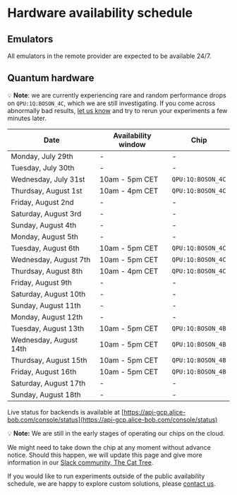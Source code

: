 # Hardware availability schedule

## Emulators

All emulators in the remote provider are expected to be available 24/7.

## Quantum hardware

💡 **Note**: we are currently experiencing rare and random performance drops on `QPU:1Q:BOSON_4C`, which we are still investigating. If you come across abnormally bad results, [let us know](../contact_us.md) and try to rerun your experiments a few minutes later.

| Date | Availability window | Chip |
| --- | --- | --- |
| Monday, July 29th | - | - |
| Tuesday, July 30th | - | - |
| Wednesday, July 31st | 10am - 5pm CET | `QPU:1Q:BOSON_4C` |
| Thurdsay, August 1st | 10am - 4pm CET | `QPU:1Q:BOSON_4C` |
| Friday, August 2nd | - | - |
| Saturday, August 3rd | - | - |
| Sunday, August 4th | - | - |
| Monday, August 5th | - | - |
| Tuesday, August 6th | 10am - 5pm CET | `QPU:1Q:BOSON_4C` |
| Wednesday, August 7th | 10am - 5pm CET | `QPU:1Q:BOSON_4C` |
| Thurdsay, August 8th | 10am - 4pm CET | `QPU:1Q:BOSON_4C` |
| Friday, August 9th | - | - |
| Saturday, August 10th | - | - |
| Sunday, August 11th | - | - |
| Monday, August 12th | - | - |
| Tuesday, August 13th | 10am - 5pm CET | `QPU:1Q:BOSON_4B` |
| Wednesday, August 14th | 10am - 5pm CET | `QPU:1Q:BOSON_4B` |
| Thurdsay, August 15th | 10am - 5pm CET | `QPU:1Q:BOSON_4B` |
| Friday, August 16th | 10am - 5pm CET | `QPU:1Q:BOSON_4B` |
| Saturday, August 17th | - | - |
| Sunday, August 18th | - | - |


Live status for backends is available at [https://api-gcp.alice-bob.com/console/status](https://api-gcp.alice-bob.com/console/status)

💡 **Note:** We are still in the early stages of operating our chips on the cloud.

We might need to take down the chip at any moment without advance notice. Should this happen, we will update this page and give more information in our [Slack community, The Cat Tree](https://join.slack.com/t/the-cat-tree/shared_invite/zt-2cg0a3rno-PP~AaUztS3dtiRyzsawlnQ).

If you would like to run experiments outside of the public availability schedule, we are happy to explore custom solutions, please [contact us](../contact_us.md).